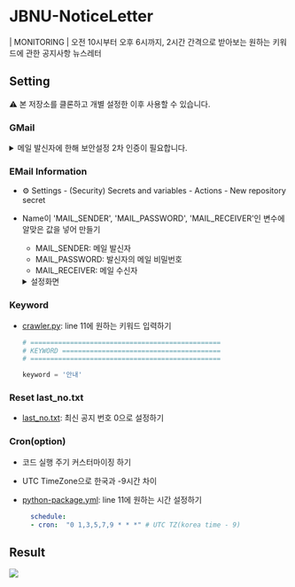 # JBNU-NoticeLetter
| MONITORING | 오전 10시부터 오후 6시까지, 2시간 간격으로 받아보는 원하는 키워드에 관한 공지사항 뉴스레터

## Setting
⚠️ 본 저장소를 클론하고 개별 설정한 이후 사용할 수 있습니다.

### GMail

<details>
<summary> 메일 발신자에 한해 보안설정 2차 인증이 필요합니다.</summary>

1. 구글 계정관리에 들어가 왼쪽에 보안 메뉴를 클릭합니다.   
2. 2단계 인증 부분을 완료해줍니다.
   
   ![](https://github.com/riverallzero/riverallzero/assets/93754504/9df5d2a1-6923-413b-9a2c-f91748af9164)
   
3. "메일", "window컴퓨터"를 선택 앱 비밀번호를 설정합니다.
   
   ![](https://github.com/riverallzero/riverallzero/assets/93754504/1f242ae5-5eb3-4907-af13-850b0574a41b)

4. 생성된 비밀번호를 복사합니다
   
  ![](https://github.com/riverallzero/riverallzero/assets/93754504/1518e42a-202b-4e35-9b6c-649baa355b73)
</details>

### EMail Information
- ⚙︎ Settings - (Security) Secrets and variables - Actions - New repository secret
- Name이 'MAIL_SENDER', 'MAIL_PASSWORD', 'MAIL_RECEIVER'인 변수에 알맞은 값을 넣어 만들기
  - MAIL_SENDER: 메일 발신자
  - MAIL_PASSWORD: 발신자의 메일 비밀번호
  - MAIL_RECEIVER: 메일 수신자

  <details>
     <summary> 설정화면</summary>
     
  ![](https://github.com/riverallzero/riverallzero/assets/93754504/afb1d803-9dca-47c9-8a72-e1c1b5ff78ca)
  ![](https://github.com/riverallzero/riverallzero/assets/93754504/313f798d-f87a-41f8-85d7-25c6d4c6695d)
  </details>
  
### Keyword 
- [crawler.py](https://github.com/riverallzero/JBNU-NoticeLetter/blob/main/crawler.py): line 11에 원하는 키워드 입력하기

  ```python
  # ================================================
  # KEYWORD ========================================
  # ================================================
  
  keyword = '안내'
  ```

### Reset last_no.txt
- [last_no.txt](https://github.com/riverallzero/JBNU-NoticeLetter/blob/main/last_no.txt): 최신 공지 번호 0으로 설정하기

### Cron(option)
- 코드 실행 주기 커스터마이징 하기
- UTC TimeZone으로 한국과 -9시간 차이
- [python-package.yml](https://github.com/riverallzero/JBNU-NoticeLetter/blob/main/.github/workflows/python-package.yml): line 11에 원하는 시간 설정하기

  ```yaml
    schedule:
    - cron:  "0 1,3,5,7,9 * * *" # UTC TZ(korea time - 9)
  ```

## Result
![](https://github.com/riverallzero/riverallzero/assets/93754504/b0d4ca71-22a0-4d3a-9575-d52cd2d8050f)
